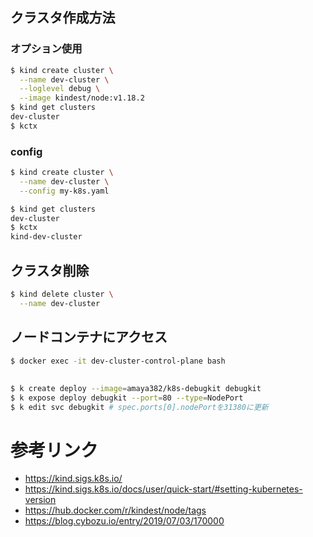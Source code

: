
## クラスタ作成方法
### オプション使用
```bash
$ kind create cluster \
  --name dev-cluster \
  --loglevel debug \
  --image kindest/node:v1.18.2
$ kind get clusters
dev-cluster
$ kctx 
```

### config
```bash
$ kind create cluster \
  --name dev-cluster \
  --config my-k8s.yaml

$ kind get clusters
dev-cluster
$ kctx
kind-dev-cluster
```

## クラスタ削除
```bash
$ kind delete cluster \
  --name dev-cluster
```
## ノードコンテナにアクセス
```bash
$ docker exec -it dev-cluster-control-plane bash
```

##
```bash
$ k create deploy --image=amaya382/k8s-debugkit debugkit
$ k expose deploy debugkit --port=80 --type=NodePort
$ k edit svc debugkit # spec.ports[0].nodePortを31380に更新
```

# 参考リンク
- https://kind.sigs.k8s.io/
- https://kind.sigs.k8s.io/docs/user/quick-start/#setting-kubernetes-version
- https://hub.docker.com/r/kindest/node/tags
- https://blog.cybozu.io/entry/2019/07/03/170000
